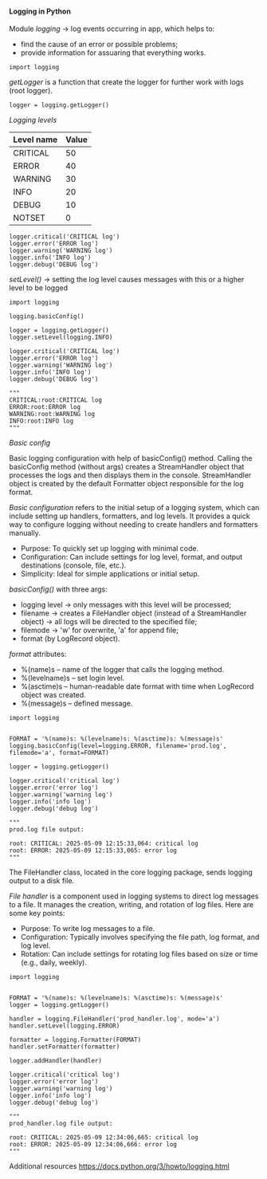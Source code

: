 #### Logging in Python

Module _logging_ -> log events occurring in app, which helps to:
* find the cause of an error or possible problems;
* provide information for assuaring that everything works.

```
import logging
```

_getLogger_ is a function that create the logger for further work with logs (root logger).

```
logger = logging.getLogger()
```

*Logging levels*

| Level name  | Value | 
|-------------|-------|
| CRITICAL    | 50    | 
| ERROR       | 40    | 
| WARNING     | 30    | 
| INFO        | 20    | 
| DEBUG       | 10    |
| NOTSET      | 0     |	

```
logger.critical('CRITICAL log')
logger.error('ERROR log')
logger.warning('WARNING log')
logger.info('INFO log')
logger.debug('DEBUG log')
```

_setLevel()_ -> setting the log level causes messages with this or a higher level to be logged

```
import logging

logging.basicConfig()

logger = logging.getLogger()
logger.setLevel(logging.INFO)

logger.critical('CRITICAL log')
logger.error('ERROR log')
logger.warning('WARNING log')
logger.info('INFO log')
logger.debug('DEBUG log')

"""
CRITICAL:root:CRITICAL log
ERROR:root:ERROR log
WARNING:root:WARNING log
INFO:root:INFO log
"""
```

*Basic config*

Basic logging configuration with help of basicConfig() method. 
Calling the basicConfig method (without args) creates a StreamHandler object that processes the logs and then displays them in the console.
StreamHandler object is created by the default Formatter object responsible for the log format. 

_Basic configuration_ refers to the initial setup of a logging system, which can include setting up handlers, formatters, and log levels. 
It provides a quick way to configure logging without needing to create handlers and formatters manually.

- Purpose: To quickly set up logging with minimal code.
- Configuration: Can include settings for log level, format, and output destinations (console, file, etc.).
- Simplicity: Ideal for simple applications or initial setup.

_basicConfig()_ with three args:
* logging level -> only messages with this level will be processed;
* filename -> creates a FileHandler object (instead of a StreamHandler object) -> all logs will be directed to the specified file;
* filemode -> 'w' for overwrite, 'a' for append file;
* format (by LogRecord object).

_format_ attributes:
* %(name)s – name of the logger that calls the logging method.
* %(levelname)s – set login level.
* %(asctime)s – human-readable date format with time when LogRecord object was created.
* %(message)s – defined message.

```
import logging


FORMAT = '%(name)s: %(levelname)s: %(asctime)s: %(message)s'
logging.basicConfig(level=logging.ERROR, filename='prod.log', filemode='a', format=FORMAT)

logger = logging.getLogger()

logger.critical('critical log')
logger.error('error log')
logger.warning('warning log')
logger.info('info log')
logger.debug('debug log')

"""
prod.log file output:

root: CRITICAL: 2025-05-09 12:15:33,064: critical log
root: ERROR: 2025-05-09 12:15:33,065: error log
"""
```

The FileHandler class, located in the core logging package, sends logging output to a disk file. 

_File handler_ is a component used in logging systems to direct log messages to a file. 
It manages the creation, writing, and rotation of log files. Here are some key points:

- Purpose: To write log messages to a file.
- Configuration: Typically involves specifying the file path, log format, and log level.
- Rotation: Can include settings for rotating log files based on size or time (e.g., daily, weekly).

```
import logging


FORMAT = '%(name)s: %(levelname)s: %(asctime)s: %(message)s'
logger = logging.getLogger()

handler = logging.FileHandler('prod_handler.log', mode='a')
handler.setLevel(logging.ERROR)

formatter = logging.Formatter(FORMAT)
handler.setFormatter(formatter)

logger.addHandler(handler)

logger.critical('critical log')
logger.error('error log')
logger.warning('warning log')
logger.info('info log')
logger.debug('debug log')

"""
prod_handler.log file output:

root: CRITICAL: 2025-05-09 12:34:06,665: critical log
root: ERROR: 2025-05-09 12:34:06,666: error log
"""
```


Additional resources https://docs.python.org/3/howto/logging.html
